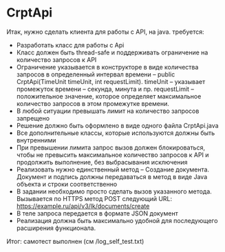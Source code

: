 # CrptApi

Итак, нужно сделать клиента для работы с API, на java. требуется:

- Разработать класс для работы с Api
- Класс должен быть thread-safe и поддерживать ограничение на количество запросов к API
- Ограничение указывается в конструкторе в виде количества запросов в определенный интервал времени – public CrptApi(TimeUnit timeUnit, int requestLimit). 
  timeUnit – указывает промежуток времени – секунда, минута и пр.
  requestLimit – положительное значение, которое определяет максимальное количество запросов в этом промежутке времени.
- В любой ситуации превышать лимит на количество запросов запрещено
- Решение должно быть оформлено в виде одного файла CrptApi.java
- Все дополнительные классы, которые используются должны быть внутренними
- При превышении лимита запрос вызов должен блокироваться, чтобы не превысить максимальное количество запросов к API и продолжить выполнение, без выбрасывания исключения
- Реализовать нужно единственный метод – Создание документа. Документ и подпись должны передаваться в метод в виде Java объекта и строки соответственно
- В задании необходимо просто сделать вызов указанного метода. Вызывается по HTTPS метод POST следующий URL: https://example.ru/api/v3/lk/documents/create
- В теле запроса передается в формате JSON документ
- Реализация должна быть максимально удобной для последующего расширения функционала.


Итог: самотест выполнен (см /log_self_test.txt)

